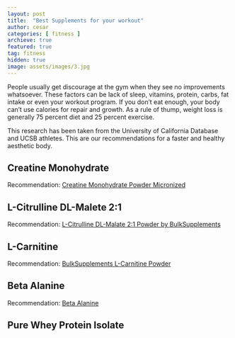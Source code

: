 ```yaml
---
layout: post
title:  "Best Supplements for your workout"
author: cesar
categories: [ fitness ]
archieve: true
featured: true
tag: fitness
hidden: true
image: assets/images/3.jpg
---
```


People usually get discourage at the gym when they see no improvements whatsoever. These factors can be lack of sleep, vitamins, protein, carbs, fat intake or even your workout program. If you don’t eat enough, your body can’t use calories for repair and growth.  As a rule of thump, weight loss is generally 75 percent diet and 25 percent exercise. 

This research has been taken from the University of California Database and UCSB athletes. This are our recommendations for a faster and healthy aesthetic body. 



## Creatine Monohydrate 



Recommendation: <a href="https://amzn.to/2HmyLNh">Creatine Monohydrate Powder Micronized</a>


## L-Citrulline DL-Malete 2:1 


Recommendation: <a href="https://amzn.to/2IWrBSE">L-Citrulline DL-Malate 2:1 Powder by BulkSupplements</a>


## L-Carnitine 

Recommendation: <a href="https://amzn.to/2SPjMO3">BulkSupplements L-Carnitine Powder</a>


## Beta Alanine 

Recommendation: <a href="https://amzn.to/2EVQmKI">Beta Alanine</a>

## Pure Whey Protein Isolate 

<div id="amzn-assoc-ad-fa19bfe7-9e28-441e-b7f2-0939aa944c59"></div><script async src="//z-na.amazon-adsystem.com/widgets/onejs?MarketPlace=US&adInstanceId=fa19bfe7-9e28-441e-b7f2-0939aa944c59"></script>
